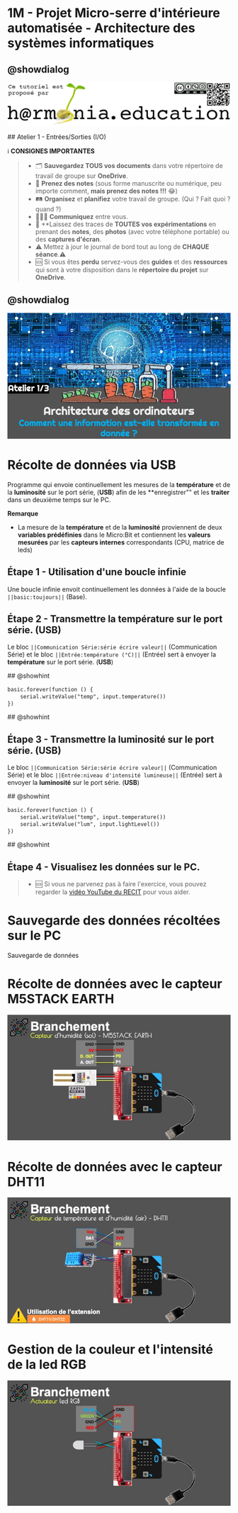 # 1M - Projet Micro-serre d'intérieure automatisée - Architecture des systèmes informatiques

## @showdialog

![Logo H@rmonia](https://github.com/ph3n4t3s/1m1-archsys/blob/master/img/Harmonia_v4.jpg?raw=true)

## Atelier 1 - Entrées/Sorties (I/O)

ℹ️ **CONSIGNES IMPORTANTES**
> - 🗂️ **Sauvegardez TOUS vos documents**  dans votre répertoire de travail de groupe sur **OneDrive**.
> - 📝 **Prenez des notes** (sous forme manuscrite ou numérique, peu importe comment, **mais prenez des notes !!!** 😂)
> - 🛤️ **Organisez** et  **planifiez** votre travail de groupe. (Qui ? Fait quoi ? quand ?) 
> - 🧑‍🧑‍🧒 **Communiquez** entre vous.
> - 🧭 **Laissez des traces de **TOUTES vos expérimentations** en prenant des **notes**, des **photos** (avec votre téléphone portable) ou des **captures d'écran**.
> - ⚠️ Mettez à jour le journal de bord tout au long de **CHAQUE séance**.⚠️
> - 🆘 Si vous êtes **perdu** servez-vous des **guides** et des **ressources** qui sont à votre disposition dans le **répertoire du projet** sur **OneDrive**.

## @showdialog

![Atelier 1](https://github.com/ph3n4t3s/1m1-archsys/blob/master/img/Diapositive24.jpeg?raw=true)


# Récolte de données via USB
Programme qui envoie continuellement les mesures de la **température** et de la **luminosité** sur le port série, (**USB**) afin de les **enregistrer"" et les **traiter** dans un deuxième temps sur le PC.

**Remarque**
- La mesure de la **température** et de la **luminosité** proviennent de deux **variables prédéfinies** dans le Micro:Bit et contiennent les **valeurs mesurées** par les **capteurs internes** correspondants (CPU, matrice de leds)

## Étape 1 - Utilisation d'une boucle infinie
Une boucle infinie envoit continuellement les données à l'aide de la boucle ``||basic:toujours||`` (Base).

## Étape 2 - Transmettre la température sur le port série. (**USB**)
Le bloc ``||Communication Série:série écrire valeur||`` (Communication Série) et le bloc ``||Entrée:température (°C)||`` (Entrée) sert à envoyer la **température** sur le port série. (**USB**) 

## @showhint

```blocks
basic.forever(function () {
    serial.writeValue("temp", input.temperature())
})
```

## @showhint

## Étape 3 - Transmettre la luminosité sur le port série. (**USB**)
Le bloc ``||Communication Série:série écrire valeur||`` (Communication Série) et le bloc ``||Entrée:niveau d'intensité lumineuse||`` (Entrée) sert à envoyer la **luminosité** sur le port série. (**USB**)

## @showhint

```blocks
basic.forever(function () {
    serial.writeValue("temp", input.temperature())
    serial.writeValue("lum", input.lightLevel())
})
```
## @showhint

## Étape 4 - Visualisez les données sur le PC.

> - 🆘 Si vous ne parvenez pas à faire l'exercice, vous pouvez regarder la [vidéo YouTube du RECIT](https://youtu.be/imzGdgKm4W0?si=EPmg_eWGlHzvkHMw) pour vous aider.

# Sauvegarde des données récoltées sur le PC
Sauvegarde de données

# Récolte de données avec le capteur M5STACK EARTH
![Branchement du capteur d'humidité (sol) - M5STACK EARTH](https://github.com/ph3n4t3s/1m1-archsys/blob/master/img/Diapositive29.jpeg?raw=true)

# Récolte de données avec le capteur DHT11
![Branchement du capteur de température et d'humidité (air) - DHT11](https://github.com/ph3n4t3s/1m1-archsys/blob/master/img/Diapositive30.jpeg?raw=true)

# Gestion de la couleur et l'intensité de la led RGB
![Branchement de l'actuateur - Led RGB](https://github.com/ph3n4t3s/1m1-archsys/blob/master/img/Diapositive31.jpeg?raw=true)
